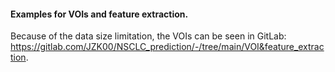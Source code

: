 #### Examples for VOIs and feature extraction.

Because of the data size limitation, the VOIs can be seen in GitLab: https://gitlab.com/JZK00/NSCLC_prediction/-/tree/main/VOI&feature_extraction.
